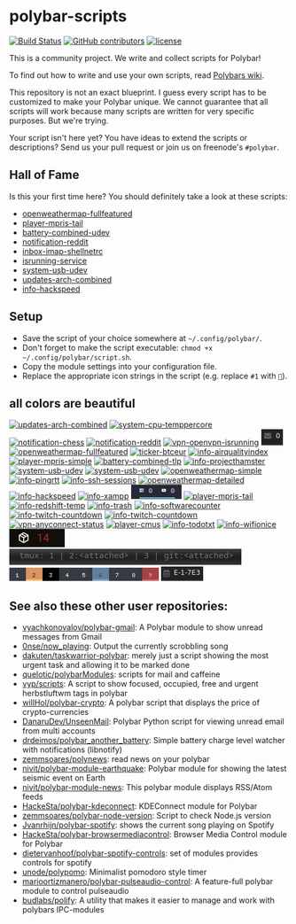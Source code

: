 # polybar-scripts

[![Build Status](https://travis-ci.com/polybar/polybar-scripts.svg?branch=master)](https://travis-ci.com/polybar/polybar-scripts)
[![GitHub contributors](https://img.shields.io/github/contributors/polybar/polybar-scripts.svg)](https://github.com/polybar/polybar-scripts/graphs/contributors)
[![license](https://img.shields.io/github/license/polybar/polybar-scripts.svg)](https://github.com/polybar/polybar-scripts/blob/master/LICENSE)

This is a community project. We write and collect scripts for Polybar!

To find out how to write and use your own scripts, read [Polybars wiki](https://github.com/jaagr/polybar/wiki).

This repository is not an exact blueprint. I guess every script has to be customized to make your Polybar unique. We cannot guarantee that all scripts will work because many scripts are written for very specific purposes. But we're trying.

Your script isn't here yet? You have ideas to extend the scripts or descriptions? Send us your pull request or join us on freenode's `#polybar`.


## Hall of Fame

Is this your first time here? You should definitely take a look at these scripts:

* [openweathermap-fullfeatured](polybar-scripts/openweathermap-fullfeatured)
* [player-mpris-tail](polybar-scripts/player-mpris-tail)
* [battery-combined-udev](polybar-scripts/battery-combined-udev)
* [notification-reddit](polybar-scripts/notification-reddit)
* [inbox-imap-shellnetrc](polybar-scripts/inbox-imap-shellnetrc)
* [isrunning-service](polybar-scripts/isrunning-service)
* [system-usb-udev](polybar-scripts/system-usb-udev)
* [updates-arch-combined](polybar-scripts/updates-arch-combined)
* [info-hackspeed](polybar-scripts/info-hackspeed)


##  Setup

* Save the script of your choice somewhere at `~/.config/polybar/`.
* Don't forget to make the script executable: `chmod +x ~/.config/polybar/script.sh`.
* Copy the module settings into your configuration file.
* Replace the appropriate icon strings in the script (e.g. replace `#1` with `🎉`).


## all colors are beautiful

[![updates-arch-combined](polybar-scripts/updates-arch-combined/screenshots/1.png)](polybar-scripts/updates-arch-combined/)
[![system-cpu-temppercore](polybar-scripts/system-cpu-temppercore/screenshots/1.png)](polybar-scripts/system-cpu-temppercore/)
[![notification-chess](polybar-scripts/notification-chess/screenshots/1.png)](polybar-scripts/notification-chess/)
[![notification-reddit](polybar-scripts/notification-reddit/screenshots/1.png)](polybar-scripts/notification-reddit/)
[![vpn-openvpn-isrunning](polybar-scripts/vpn-openvpn-isrunning/screenshots/1.png)](polybar-scripts/vpn-openvpn-isrunning/)
[![inbox-imap-pythongpg](polybar-scripts/inbox-imap-pythongpg/screenshots/1.png)](polybar-scripts/inbox-imap-pythongpg/)
[![openweathermap-fullfeatured](polybar-scripts/openweathermap-fullfeatured/screenshots/1.png)](polybar-scripts/openweathermap-fullfeatured/)
[![ticker-btceur](polybar-scripts/ticker-btceur/screenshots/1.png)](polybar-scripts/ticker-btceur/)
[![info-airqualityindex](polybar-scripts/info-airqualityindex/screenshots/1.png)](polybar-scripts/info-airqualityindex/)
[![player-mpris-simple](polybar-scripts/player-mpris-simple/screenshots/1.png)](polybar-scripts/player-mpris-simple/)
[![battery-combined-tlp](polybar-scripts/battery-combined-tlp/screenshots/1.png)](polybar-scripts/battery-combined-tlp/)
[![info-projecthamster](polybar-scripts/info-projecthamster/screenshots/1.png)](polybar-scripts/info-projecthamster/)
[![system-usb-udev](polybar-scripts/system-usb-udev/screenshots/1.png)](polybar-scripts/system-usb-udev/)
[![system-usb-udev](polybar-scripts/system-usb-udev/screenshots/2.png)](polybar-scripts/system-usb-udev/)
[![openweathermap-simple](polybar-scripts/openweathermap-simple/screenshots/1.png)](polybar-scripts/openweathermap-simple/)
[![info-pingrtt](polybar-scripts/info-pingrtt/screenshots/3.png)](polybar-scripts/info-pingrtt/)
[![info-ssh-sessions](polybar-scripts/info-ssh-sessions/screenshots/1.png)](polybar-scripts/info-ssh-sessions/)
[![openweathermap-detailed](polybar-scripts/openweathermap-detailed/screenshots/1.png)](polybar-scripts/openweathermap-detailed/)
[![info-hackspeed](polybar-scripts/info-hackspeed/screenshots/1.png)](polybar-scripts/info-hackspeed/)
[![info-xampp](polybar-scripts/info-xampp/screenshots/1.png)](polybar-scripts/info-xampp/)
[![info-taskspooler](polybar-scripts/info-taskspooler/screenshots/1.png)](polybar-scripts/info-taskspooler/)
[![player-mpris-tail](polybar-scripts/player-mpris-tail/screenshots/1.png)](polybar-scripts/player-mpris-tail/)
[![info-redshift-temp](polybar-scripts/info-redshift-temp/screenshots/1.png)](polybar-scripts/info-redshift-temp/)
[![info-trash](polybar-scripts/info-trash/screenshots/1.png)](polybar-scripts/info-trash/)
[![info-softwarecounter](polybar-scripts/info-softwarecounter/screenshots/1.png)](polybar-scripts/info-softwarecounter/)
[![info-twitch-countdown](polybar-scripts/info-twitch-countdown/screenshots/1.png)](polybar-scripts/info-twitch-countdown/)
[![info-twitch-countdown](polybar-scripts/info-twitch-countdown/screenshots/2.png)](polybar-scripts/info-twitch-countdown/)
[![vpn-anyconnect-status](polybar-scripts/vpn-anyconnect-status/screenshots/1.png)](polybar-scripts/vpn-anyconnect-status/)
[![player-cmus](polybar-scripts/player-cmus/screenshots/1.png)](polybar-scripts/player-cmus/)
[![info-todotxt](polybar-scripts/info-todotxt/screenshots/1.png)](polybar-scripts/info-todotxt/)
[![info-wifionice](polybar-scripts/info-wifionice/screenshots/1.png)](polybar-scripts/info-wifionice/)
[![updates-fedora](polybar-scripts/updates-fedora/screenshots/1.png)](polybar-scripts/updates-fedora/)
[![info-tmux-sessions](polybar-scripts/info-tmux-sessions/screenshots/1.png)](polybar-scripts/info-tmux-sessions/)
[![info-hlwm-workspaces](polybar-scripts/info-hlwm-workspaces/screenshots/1.png)](polybar-scripts/info-hlwm-workspaces/)
[![info-hexdate](polybar-scripts/info-hexdate/screenshots/1.png)](polybar-scripts/info-hexdate/)


## See also these other user repositories:

* [vyachkonovalov/polybar-gmail](https://github.com/vyachkonovalov/polybar-gmail): A Polybar module to show unread messages from Gmail
* [0nse/now_playing](https://github.com/0nse/now_playing): Output the currently scrobbling song
* [dakuten/taskwarrior-polybar](https://github.com/dakuten/taskwarrior-polybar): merely just a script showing the most urgent task and allowing it to be marked done
* [quelotic/polybarModules](https://github.com/quelotic/polybarModules): scripts for mail and caffeine
* [vyp/scripts](https://github.com/vyp/scripts): A script to show focused, occupied, free and urgent herbstluftwm tags in polybar
* [willHol/polybar-crypto](https://github.com/willHol/polybar-crypto): A polybar script that displays the price of crypto-currencies
* [DanaruDev/UnseenMail](https://framagit.org/DanaruDev/UnseenMail): Polybar Python script for viewing unread email from multi accounts
* [drdeimos/polybar_another_battery](https://github.com/drdeimos/polybar_another_battery): Simple battery charge level watcher with notifications (libnotify)
* [zemmsoares/polynews](https://github.com/zemmsoares/polynews): read news on your polybar
* [nivit/polybar-module-earthquake](https://github.com/nivit/polybar-module-earthquake): Polybar module for showing the latest seismic event on Earth
* [nivit/polybar-module-news](https://github.com/nivit/polybar-module-news): This polybar module displays RSS/Atom feeds
* [HackeSta/polybar-kdeconnect](https://github.com/HackeSta/polybar-kdeconnect): KDEConnect module for Polybar
* [zemmsoares/polybar-node-version](https://github.com/zemmsoares/polybar-node-version): Script to check Node.js version
* [Jvanrhijn/polybar-spotify](https://github.com/Jvanrhijn/polybar-spotify): shows the current song playing on Spotify
* [HackeSta/polybar-browsermediacontrol](https://github.com/HackeSta/polybar-browsermediacontrol): Browser Media Control module for Polybar
* [dietervanhoof/polybar-spotify-controls](https://github.com/dietervanhoof/polybar-spotify-controls): set of modules provides controls for spotify
* [unode/polypomo](https://github.com/unode/polypomo): Minimalist pomodoro style timer
* [marioortizmanero/polybar-pulseaudio-control](https://github.com/marioortizmanero/polybar-pulseaudio-control): A feature-full polybar module to control pulseaudio
* [budlabs/polify](https://github.com/budlabs/polify): A utility that makes it easier to manage and work with polybars IPC-modules

